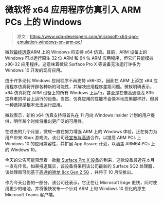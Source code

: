 # 微软将 x64 应用程序仿真引入 ARM PCs 上的 Windows

> 原文：<https://www.xda-developers.com/microsoft-x64-app-emulation-windows-on-arm-pc/>

微软[最终透露](https://blogs.windows.com/windowsexperience/2020/09/30/now-more-essential-than-ever-the-role-of-the-windows-pc-has-changed/)ARM 上的 Windows 将支持 x64 仿真。目前，ARM 设备上的 Windows 可以运行原生 32 位 ARM 和 64 位 ARM 应用程序，但它们只能模拟 x86-32 应用程序。这意味着微软 Surface Pro X 等设备无法运行许多为 Windows 10 开发的现有应用。

由于许多现代 Windows 应用程序不再支持 x86-32，因此在 ARM 上添加 x64 应用程序仿真将开辟各种新的可能性，并解决应用程序差距问题。微软明确表示，x64 仿真将在 ARM 设备上的所有 Windows 上运行，甚至是在像高通骁龙 835 这样老的平台上运行的设备。当然，仿真应用的性能不会像本地应用那样好，但另一种选择是根本无法运行应用。

微软表示，新的 x64 仿真支持将首先在 11 月向 Windows Insider 计划的用户提供，明年某个时候将推出更广泛的可用性。

在过去的几个月里，微软一直在努力增强 ARM 上的 Windows 体验，正在努力为用户带来 Xbox 游戏流。该公司还[宣布与高通](https://www.xda-developers.com/microsoft-expands-app-assure-windows-10-arm-pc-qualcomm-snapdragon/)合作，以提高 ARM PCs 上 Windows 10 的应用兼容性，并扩展 App Assure 计划，以涵盖 ARM64 PCs 上的 Windows 10。

今天的公告可能预示着一款[新 Surface Pro X 设备](https://www.xda-developers.com/microsoft-is-reportedly-revamping-the-surface-pro-x-with-a-new-processor-and-platinum-color-option/)的到来，这款设备最近在本月一直有传言。如果报道属实，该设备将采用该公司最新的 Surface SQ2 处理器，该处理器可能基于[高通的骁龙 8cx Gen 2 5G](https://www.xda-developers.com/qualcomm-snapdragon-8cx-gen-2/) ，并将于 10 月份推出。

作为今天公告的一部分，该公司还表示，它正在让 Microsoft Edge 更快，同时使用更少的电池，并将很快发布一个针对 ARM 上的 Windows 10 优化的原生 Microsoft Teams 客户端。